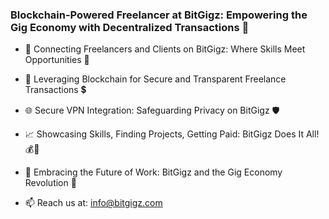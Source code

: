 ### Blockchain-Powered Freelancer at BitGigz: Empowering the Gig Economy with Decentralized Transactions 🚀


- 🤝 Connecting Freelancers and Clients on BitGigz: Where Skills Meet Opportunities 💼

- 💎 Leveraging Blockchain for Secure and Transparent Freelance Transactions 💲

- 🌐 Secure VPN Integration: Safeguarding Privacy on BitGigz 🛡️

- 📈 Showcasing Skills, Finding Projects, Getting Paid: BitGigz Does It All! 💰💼

- 🚀 Embracing the Future of Work: BitGigz and the Gig Economy Revolution 🌟

- 📫 Reach us at: info@bitgigz.com


